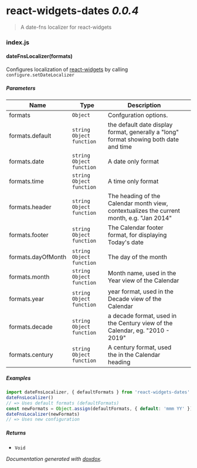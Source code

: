 # react-widgets-dates *0.0.4*

> A date-fns localizer for react-widgets


### index.js


#### dateFnsLocalizer(formats) 

Configures localization of [react-widgets](http://jquense.github.io/react-widgets/) by calling `configure.setDateLocalizer`




##### Parameters

| Name | Type | Description |  |
| ---- | ---- | ----------- | -------- |
| formats | `Object`  | Confguration options. | &nbsp; |
| formats.default | `string` `Object` `function`  | the default date display format, generally a "long" format showing both date and time | &nbsp; |
| formats.date | `string` `Object` `function`  | A date only format | &nbsp; |
| formats.time | `string` `Object` `function`  | A time only format | &nbsp; |
| formats.header | `string` `Object` `function`  | The heading of the Calendar month view, contextualizes the current month, e.g. "Jan 2014" | &nbsp; |
| formats.footer | `string` `Object` `function`  | The Calendar footer format, for displaying Today's date | &nbsp; |
| formats.dayOfMonth | `string` `Object` `function`  | The day of the month | &nbsp; |
| formats.month | `string` `Object` `function`  | Month name, used in the Year view of the Calendar | &nbsp; |
| formats.year | `string` `Object` `function`  | year format, used in the Decade view of the Calendar | &nbsp; |
| formats.decade | `string` `Object` `function`  | a decade format, used in the Century view of the Calendar, eg. "2010 - 2019" | &nbsp; |
| formats.century | `string` `Object` `function`  | A century format, used the in the Calendar heading | &nbsp; |




##### Examples

```javascript
import dateFnsLocalizer, { defaultFormats } from 'react-widgets-dates'
dateFnsLocalizer()
// => Uses default formats (defaultFormats)
const newFormats = Object.assign(defaultFormats, { default: 'mmm YY' })
dateFnsLocalizer(newFormats)
// => Uses new configuration
```


##### Returns


- `Void`




*Documentation generated with [doxdox](https://github.com/neogeek/doxdox).*
